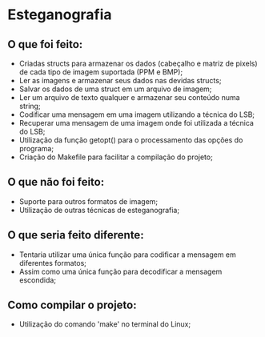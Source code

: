 # Esteganografia

## O que foi feito:
- Criadas structs para armazenar os dados (cabeçalho e matriz de pixels) de cada tipo de imagem suportada (PPM e BMP);
- Ler as imagens e armazenar seus dados nas devidas structs;
- Salvar os dados de uma struct em um arquivo de imagem;
- Ler um arquivo de texto qualquer e armazenar seu conteúdo numa string;
- Codificar uma mensagem em uma imagem utilizando a técnica do LSB;
- Recuperar uma mensagem de uma imagem onde foi utilizada a técnica do LSB;
- Utilização da função getopt() para o processamento das opções do programa;
- Criação do Makefile para facilitar a compilação do projeto;
	
## O que não foi feito:
- Suporte para outros formatos de imagem;
- Utilização de outras técnicas de esteganografia;

## O que seria feito diferente:
- Tentaria utilizar uma única função para codificar a mensagem em diferentes formatos;
- Assim como uma única função para decodificar a mensagem escondida;

## Como compilar o projeto:
- Utilização do comando 'make' no terminal do Linux;
